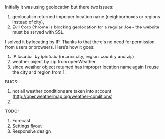 Initially it was using geolocation but there two issues:

1. geolocation returned improper location name (neighborhoods or regions instead of city),
2. Evil Corp Chrome is blocking geolocation for a regular Joe - the website must be served with SSL.

I solved it by locating by IP. Thanks to that there's no need for permission from users or browsers. Here's how it goes:

1. IP location by ipinfo.io (returns city, region, country and zip)
2. weather object by zip from openWeather
3. since weather object returned has improper location name again I reuse the city and region from 1.


BUGS:

1. not all weather conditions are taken into account (http://openweathermap.org/weather-conditions)
2. 

TODO:

1. Forecast
2. Settings flyout
3. Responsive design